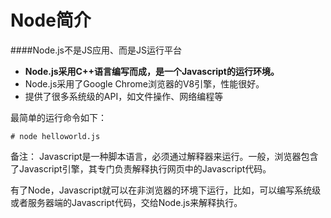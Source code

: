 # Node简介

####Node.js不是JS应用、而是JS运行平台

* **Node.js采用C++语言编写而成，是一个Javascript的运行环境。**
* Node.js采用了Google Chrome浏览器的V8引擎，性能很好。
* 提供了很多系统级的API，如文件操作、网络编程等

最简单的运行命令如下：
```
# node helloworld.js
```
备注：
Javascript是一种脚本语言，必须通过解释器来运行。一般，浏览器包含了Javascript引擎，其专门负责解释执行网页中的Javascript代码。

有了Node，Javascript就可以在非浏览器的环境下运行，比如，可以编写系统级或者服务器端的Javascript代码，交给Node.js来解释执行。
